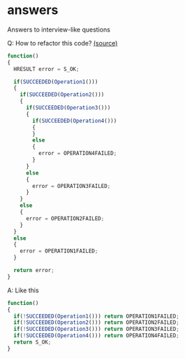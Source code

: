 # answers

Answers to interview-like questions

Q: How to refactor this code? [(source)](https://github.com/arialdomartini/Back-End-Developer-Interview-Questions)

```js
function()
{
  HRESULT error = S_OK;

  if(SUCCEEDED(Operation1()))
  {
    if(SUCCEEDED(Operation2()))
    {
      if(SUCCEEDED(Operation3()))
      {
        if(SUCCEEDED(Operation4()))
        {
        }
        else
        {
          error = OPERATION4FAILED;
        }
      }
      else
      {
        error = OPERATION3FAILED;
      }
    }
    else
    {
      error = OPERATION2FAILED;
    }
  }
  else
  {
    error = OPERATION1FAILED;
  }

  return error;
}
```

A: Like this

```js
function()
{
  if(!SUCCEEDED(Operation1())) return OPERATION1FAILED;
  if(!SUCCEEDED(Operation2())) return OPERATION2FAILED;
  if(!SUCCEEDED(Operation3())) return OPERATION3FAILED;
  if(!SUCCEEDED(Operation4())) return OPERATION4FAILED;
  return S_OK;
}
```
